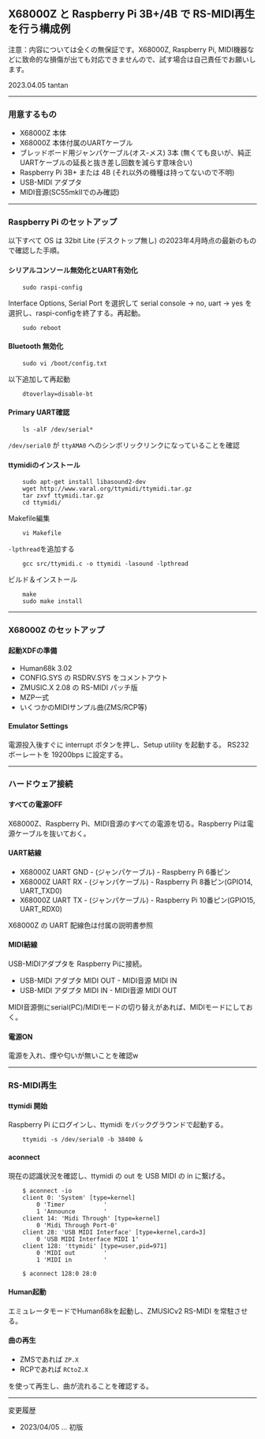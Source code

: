 ## X68000Z と Raspberry Pi 3B+/4B で RS-MIDI再生を行う構成例

注意：内容については全くの無保証です。X68000Z, Raspberry Pi, MIDI機器などに致命的な損傷が出ても対応できませんので、試す場合は自己責任でお願いします。

2023.04.05 tantan

---

### 用意するもの

- X68000Z 本体
- X68000Z 本体付属のUARTケーブル
- ブレッドボード用ジャンパケーブル(オス-メス) 3本 (無くても良いが、純正UARTケーブルの延長と抜き差し回数を減らす意味合い)
- Raspberry Pi 3B+ または 4B (それ以外の機種は持ってないので不明)
- USB-MIDI アダプタ
- MIDI音源(SC55mkIIでのみ確認)

---

### Raspberry Pi のセットアップ

以下すべて OS は 32bit Lite (デスクトップ無し) の2023年4月時点の最新のもので確認した手順。


#### シリアルコンソール無効化とUART有効化

        sudo raspi-config

  Interface Options, Serial Port を選択して serial console -> no, uart -> yes を選択し、raspi-configを終了する。再起動。

        sudo reboot


#### Bluetooth 無効化

        sudo vi /boot/config.txt

  以下追加して再起動

        dtoverlay=disable-bt


#### Primary UART確認

        ls -alF /dev/serial*

  `/dev/serial0` が `ttyAMA0` へのシンボリックリンクになっていることを確認


#### ttymidiのインストール

        sudo apt-get install libasound2-dev
        wget http://www.varal.org/ttymidi/ttymidi.tar.gz
        tar zxvf ttymidi.tar.gz
        cd ttymidi/

  Makefile編集
        
        vi Makefile

  `-lpthread`を追加する

        gcc src/ttymidi.c -o ttymidi -lasound -lpthread

  ビルド＆インストール

        make 
        sudo make install


---

### X68000Z のセットアップ

#### 起動XDFの準備

- Human68k 3.02
- CONFIG.SYS の RSDRV.SYS をコメントアウト
- ZMUSIC.X 2.08 の RS-MIDI パッチ版
- MZP一式
- いくつかのMIDIサンプル曲(ZMS/RCP等)

#### Emulator Settings

電源投入後すぐに interrupt ボタンを押し、Setup utility を起動する。
RS232 ボーレートを 19200bps に設定する。

---

### ハードウェア接続

#### すべての電源OFF

X68000Z、Raspberry Pi、MIDI音源のすべての電源を切る。Raspberry Piは電源ケーブルを抜いておく。

#### UART結線

- X68000Z UART GND - (ジャンパケーブル) - Raspberry Pi 6番ピン
- X68000Z UART RX  - (ジャンパケーブル) - Raspberry Pi 8番ピン(GPIO14, UART_TXD0)
- X68000Z UART TX  - (ジャンパケーブル) - Raspberry Pi 10番ピン(GPIO15, UART_RDX0)

X68000Z の UART 配線色は付属の説明書参照

#### MIDI結線

USB-MIDIアダプタを Raspberry Piに接続。

- USB-MIDI アダプタ MIDI OUT - MIDI音源 MIDI IN
- USB-MIDI アダプタ MIDI IN - MIDI音源 MIDI OUT

MIDI音源側にserial(PC)/MIDIモードの切り替えがあれば、MIDIモードにしておく。

#### 電源ON

電源を入れ、煙や匂いが無いことを確認w


---

### RS-MIDI再生

#### ttymidi 開始

Raspberry Pi にログインし、ttymidi をバックグラウンドで起動する。

        ttymidi -s /dev/serial0 -b 38400 &

#### aconnect

現在の認識状況を確認し、ttymidi の out を USB MIDI の in に繋げる。

        $ aconnect -io
        client 0: 'System' [type=kernel]
            0 'Timer           '
            1 'Announce        '
        client 14: 'Midi Through' [type=kernel]
            0 'Midi Through Port-0'
        client 28: 'USB MIDI Interface' [type=kernel,card=3]
            0 'USB MIDI Interface MIDI 1'
        client 128: 'ttymidi' [type=user,pid=971]
            0 'MIDI out        '
            1 'MIDI in         '

        $ aconnect 128:0 28:0

#### Human起動

エミュレータモードでHuman68kを起動し、ZMUSICv2 RS-MIDI を常駐させる。

#### 曲の再生

- ZMSであれば `ZP.X`
- RCPであれば `RCtoZ.X`

を使って再生し、曲が流れることを確認する。

---

変更履歴

- 2023/04/05 ... 初版
